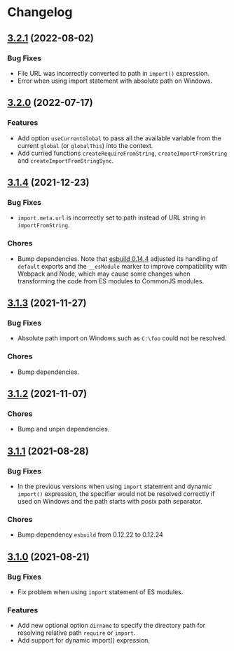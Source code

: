 # Changelog

## [3.2.1](https://github.com/exuanbo/module-from-string/compare/v3.2.0...v3.2.1) (2022-08-02)

### Bug Fixes

- File URL was incorrectly converted to path in `import()` expression.
- Error when using import statement with absolute path on Windows.

## [3.2.0](https://github.com/exuanbo/module-from-string/compare/v3.1.4...v3.2.0) (2022-07-17)

### Features

- Add option `useCurrentGlobal` to pass all the available variable from the current `global` (or `globalThis`) into the context.
- Add curried functions `createRequireFromString`, `createImportFromString` and `createImportFromStringSync`.

## [3.1.4](https://github.com/exuanbo/module-from-string/compare/v3.1.3...v3.1.4) (2021-12-23)

### Bug Fixes

- `import.meta.url` is incorrectly set to path instead of URL string in `importFromString`.

### Chores

- Bump dependencies. Note that [esbuild 0.14.4](https://github.com/evanw/esbuild/releases/tag/v0.14.4) adjusted its handling of `default` exports and the `__esModule` marker to improve compatibility with Webpack and Node, which may cause some changes when transforming the code from ES modules to CommonJS modules.

## [3.1.3](https://github.com/exuanbo/module-from-string/compare/v3.1.2...v3.1.3) (2021-11-27)

### Bug Fixes

- Absolute path import on Windows such as `C:\foo` could not be resolved.

### Chores

- Bump dependencies.

## [3.1.2](https://github.com/exuanbo/module-from-string/compare/v3.1.1...v3.1.2) (2021-11-07)

### Chores

- Bump and unpin dependencies.

## [3.1.1](https://github.com/exuanbo/module-from-string/compare/v3.1.0...v3.1.1) (2021-08-28)

### Bug Fixes

- In the previous versions when using `import` statement and dynamic `import()` expression, the specifier would not be resolved correctly if used on Windows and the path starts with posix path separator.

### Chores

- Bump dependency `esbuild` from 0.12.22 to 0.12.24

## [3.1.0](https://github.com/exuanbo/module-from-string/compare/v3.0.1...v3.1.0) (2021-08-21)

### Bug Fixes

- Fix problem when using `import` statement of ES modules.

### Features

- Add new optional option `dirname` to specify the directory path for resolving relative path `require` or `import`.
- Add support for dynamic import() expression.

